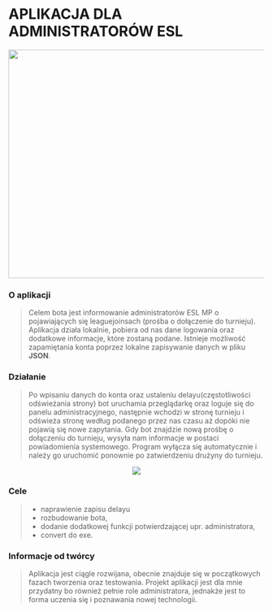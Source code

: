 # APLIKACJA DLA ADMINISTRATORÓW ESL
<p align="center">
  <img width="600" height="450" src="https://i.imgur.com/FuOlCC3.png">
</p>

### O aplikacji
> Celem bota jest informowanie administratorów ESL MP o pojawiających się leaguejoinsach (prośba o dołączenie do turnieju). Aplikacja działa lokalnie, pobiera od nas dane logowania oraz dodatkowe informacje, które zostaną podane. Istnieje możliwość zapamiętania konta poprzez lokalne zapisywanie danych w pliku **JSON**.

### Działanie
>  Po wpisaniu danych do konta oraz ustaleniu delayu(częstotliwości odświeżania strony) bot uruchamia przeglądarkę oraz loguje się do panelu administracyjnego, następnie wchodzi w stronę turnieju i odświeża stronę według podanego przez nas czasu aż dopóki nie pojawią się nowe zapytania. Gdy bot znajdzie nową prośbę o dołączeniu do turnieju, wysyła nam informacje w postaci powiadomienia systemowego. Program wyłącza się automatycznie i należy go uruchomić ponownie po zatwierdzeniu drużyny do turnieju.
<p align="center">
  <img src="https://i.imgur.com/HiKFJET.png">
</p>

### Cele
> - naprawienie zapisu delayu
> - rozbudowanie bota,
> - dodanie dodatkowej funkcji potwierdzającej upr. administratora,
> - convert do exe.

### Informacje od twórcy
>  Aplikacja jest ciągle rozwijana, obecnie znajduje się w początkowych fazach tworzenia oraz testowania. Projekt aplikacji jest dla mnie przydatny bo również pełnie role administratora, jednakże jest to forma uczenia się i poznawania nowej technologii.
